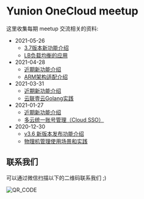 # Yunion OneCloud meetup

这里收集每期 meetup 交流相关的资料:
- 2021-05-26
    - [3.7版本新功能介绍](./2021-05-26/meetup18part1.pdf)
    - [LB负载均衡的应用](./2021-05-26/meetup18part2.pdf)
- 2021-04-28
    - [近期新功能介绍](./2021-04-28/meetup17part1.pdf)
    - [ARM架构适配介绍](./2021-04-28/meetup17part2.pdf)
- 2021-03-31
    - [近期新功能介绍](./2021-03-31/Meetup16Part1.pdf)
    - [云联壹云Golang实践](./2021-03-31/Meetup16Part2.pdf)
- 2021-01-27
    - [近期新功能介绍](./2021-01-27/近期新功能介绍.pdf)
    - [多云统一账号管理（Cloud SSO）](./2021-01-27/多云管理账号管理（CloudSSO）.pdf)
- 2020-12-30
    - [v3.6 新版本发布功能介绍](./2020-12-30/v3-6-新功能介绍.pdf)
    - [物理机管理使用场景和实践](./2020-12-30/物理机管理使用场景和实践.pdf)

## 联系我们

可以通过微信扫描以下的二维码联系我们 ;)

![QR_CODE](https://www.yunion.cn/static/skillcode.png)
